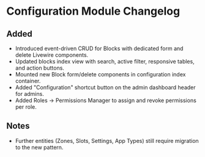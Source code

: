 # Configuration Module Changelog

## Added
- Introduced event-driven CRUD for Blocks with dedicated form and delete Livewire components.
- Updated blocks index view with search, active filter, responsive tables, and action buttons.
- Mounted new Block form/delete components in configuration index container.
- Added "Configuration" shortcut button on the admin dashboard header for admins.
- Added Roles → Permissions Manager to assign and revoke permissions per role.

## Notes
- Further entities (Zones, Slots, Settings, App Types) still require migration to the new pattern.
